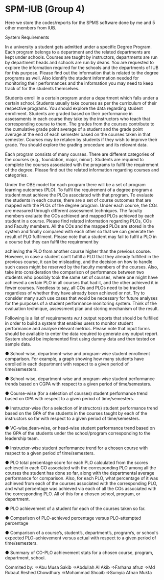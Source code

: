 # SPM-IUB (Group 4)
Here we store the codes/reports for the SPMS software done by me and 5 other members from IUB.

System Requirements

In a university a student gets admitted under a specific Degree Program. Each program
belongs to a department and the related departments are kept under schools. Courses
are taught by instructors, departments are run by department heads and schools are run
by deans. You are requested to explore the information required for the schools and the
departments of IUB for this purpose. Please find out the information that is related to
the degree programs as well. Also identify the student information needed for
monitoring their performances and the information you may need to keep track of for
the students themselves.

Students enroll in a certain program under a department which falls under a certain
school. Students usually take courses as per the curriculum of their respective programs.
You should explore the data regarding student enrollment.
Students are graded based on their performance in assessments in each course they
take by the instructors who teach that corresponding course to them. The grades from
the courses contribute to the cumulative grade point average of a student and the grade
point average at the end of each semester based on the courses taken in that semester.
Courses may be retaken by students if they wish to improve their grade. You should
explore the grading procedure and its relevant data.

Each program consists of many courses. There are different categories of the courses
(e.g., foundation, major, minor). Students are required to complete the courses
associated with the programs to fulfil the requirement of the degree. Please find out the
related information regarding courses and categories.

Under the OBE model for each program there will be a set of program learning
outcomes (PLO). To fulfil the requirement of a degree program a student must achieve
the PLOs associated with that program. To evaluate the students in each course, there
are a set of course outcomes that are mapped with the PLOs of the degree program.
Under each course, the COs are measured through different assessment techniques. The
faculty members evaluate the COs achieved and mapped PLOs achieved by each student
in a course. Please find related information regarding PLOs, COs and Faculty members.
All the COs and the mapped PLOs are stored in the system and finally compared with
each other so that we can generate the result of PLO fulfilment. Please note that a
student may fail to fulfil a PLO in a course but they can fulfil the requirement by

achieving the PLO from another course higher than the previous course. However, in
case a student can’t fulfill a PLO that they already fulfilled in the previous course, it can
be misleading, and the decision on how to handle such cases might be reserved by the
faculty members of the courses. Also, take into consideration the comparison of
performance between two students who possibly took the same set of courses, where
one might have achieved a certain PLO in all courses that had it, and the other achieved
it in fewer courses. Needless to say, all COs and PLOs need to be tracked regardless of
whether they have already been achieved or not. Try to consider many such use cases
that would be necessary for future analyses for the purposes of a student performance
monitoring system. Think of the evaluation technique, assessment plan and storing
mechanism of the result.

Following is a list of requirements w.r.t output reports that should be fulfilled in order to
build a system that enables users to monitor student performance and analyse relevant
metrics. Please note that input forms should be available to enter the data required to
generate any output report. System should be implemented first using dummy data and
then tested on sample data.

● School-wise, department-wise and program-wise student enrollment comparison.
For example, a graph showing how many students have enrolled in each
department with respect to a given period of time/semesters.

● School-wise, department-wise and program-wise student performance trends
based on CGPA with respect to a given period of time/semesters.

● Course-wise (for a selection of courses) student performance trend based on GPA
with respect to a given period of time/semesters.

● Instructor-wise (for a selection of instructors) student performance trend based
on the GPA of the students in the courses taught by each of the instructors so far
with respect to a given period of time/semesters.

● VC-wise,dean-wise, or head-wise student performance trend based on the GPA of
the students under the school/program corresponding to the leadership team.

● Instructor-wise student performance trend for a chosen course with respect to a
given period of time/semesters.

● PLO total percentage score for each PLO calculated from the scores achieved in
each CO associated with the corresponding PLO among all the courses the
student has done so far, along with the departmental average performance for
comparison. Also, for each PLO, what percentage of it was achieved from each of
the courses associated with the corresponding PLO, and what percentage was
achieved via each of all the COs associated with the corresponding PLO. All of this
for a chosen school, program, or department.

● PLO achievement of a student for each of the courses taken so far.

● Comparison of PLO-achieved percentage versus PLO-attempted percentage

● Comparison of a course’s, student’s, department’s, program’s, or school’s
expected PLO-achievement versus actual with respect to a given period of
time/semesters.

● Summary of CO-PLO achievement stats for a chosen course, program,
department, school.

Commited by:
=>Abu Musa Sakib
=>Abdullah Al Akib
=>Farhana afruz
=>Md Rubaut Reshed Chowdhury
=>Mohammad Shoaib
=>Sumyia Afnan Mukta

